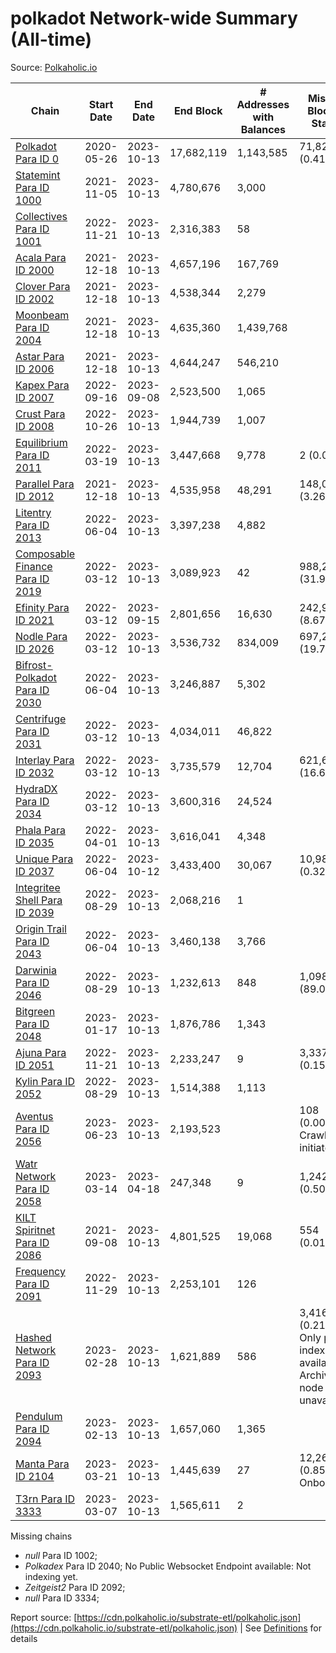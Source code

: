 # polkadot Network-wide Summary (All-time)

Source: [Polkaholic.io](https://polkaholic.io)


| Chain            | Start Date | End Date | End Block | # Addresses with Balances | Missing Blocks / Status |
| ---------------- | ---------- | ---------| --------- | ------------------------- | ----------------------- |
| [Polkadot Para ID 0](/polkadot/0-polkadot) | 2020-05-26 | 2023-10-13 | 17,682,119 |  1,143,585 | 71,827 (0.41%)  |
| [Statemint Para ID 1000](/polkadot/1000-statemint) | 2021-11-05 | 2023-10-13 | 4,780,676 |  3,000 |    |
| [Collectives Para ID 1001](/polkadot/1001-collectives) | 2022-11-21 | 2023-10-13 | 2,316,383 |  58 |    |
| [Acala Para ID 2000](/polkadot/2000-acala) | 2021-12-18 | 2023-10-13 | 4,657,196 |  167,769 |    |
| [Clover Para ID 2002](/polkadot/2002-clover) | 2021-12-18 | 2023-10-13 | 4,538,344 |  2,279 |    |
| [Moonbeam Para ID 2004](/polkadot/2004-moonbeam) | 2021-12-18 | 2023-10-13 | 4,635,360 |  1,439,768 |    |
| [Astar Para ID 2006](/polkadot/2006-astar) | 2021-12-18 | 2023-10-13 | 4,644,247 |  546,210 |    |
| [Kapex Para ID 2007](/polkadot/2007-kapex) | 2022-09-16 | 2023-09-08 | 2,523,500 |  1,065 |    |
| [Crust Para ID 2008](/polkadot/2008-crust) | 2022-10-26 | 2023-10-13 | 1,944,739 |  1,007 |    |
| [Equilibrium Para ID 2011](/polkadot/2011-equilibrium) | 2022-03-19 | 2023-10-13 | 3,447,668 |  9,778 | 2 (0.00%)  |
| [Parallel Para ID 2012](/polkadot/2012-parallel) | 2021-12-18 | 2023-10-13 | 4,535,958 |  48,291 | 148,069 (3.26%)  |
| [Litentry Para ID 2013](/polkadot/2013-litentry) | 2022-06-04 | 2023-10-13 | 3,397,238 |  4,882 |    |
| [Composable Finance Para ID 2019](/polkadot/2019-composable) | 2022-03-12 | 2023-10-13 | 3,089,923 |  42 | 988,228 (31.98%)  |
| [Efinity Para ID 2021](/polkadot/2021-efinity) | 2022-03-12 | 2023-09-15 | 2,801,656 |  16,630 | 242,949 (8.67%)  |
| [Nodle Para ID 2026](/polkadot/2026-nodle) | 2022-03-12 | 2023-10-13 | 3,536,732 |  834,009 | 697,249 (19.71%)  |
| [Bifrost-Polkadot Para ID 2030](/polkadot/2030-bifrost-dot) | 2022-06-04 | 2023-10-13 | 3,246,887 |  5,302 |    |
| [Centrifuge Para ID 2031](/polkadot/2031-centrifuge) | 2022-03-12 | 2023-10-13 | 4,034,011 |  46,822 |    |
| [Interlay Para ID 2032](/polkadot/2032-interlay) | 2022-03-12 | 2023-10-13 | 3,735,579 |  12,704 | 621,626 (16.64%)  |
| [HydraDX Para ID 2034](/polkadot/2034-hydradx) | 2022-03-12 | 2023-10-13 | 3,600,316 |  24,524 |    |
| [Phala Para ID 2035](/polkadot/2035-phala) | 2022-04-01 | 2023-10-13 | 3,616,041 |  4,348 |    |
| [Unique Para ID 2037](/polkadot/2037-unique) | 2022-06-04 | 2023-10-12 | 3,433,400 |  30,067 | 10,989 (0.32%)  |
| [Integritee Shell Para ID 2039](/polkadot/2039-integritee-shell) | 2022-08-29 | 2023-10-13 | 2,068,216 |  1 |    |
| [Origin Trail Para ID 2043](/polkadot/2043-origintrail) | 2022-06-04 | 2023-10-13 | 3,460,138 |  3,766 |    |
| [Darwinia Para ID 2046](/polkadot/2046-darwinia) | 2022-08-29 | 2023-10-13 | 1,232,613 |  848 | 1,098,047 (89.08%)  |
| [Bitgreen Para ID 2048](/polkadot/2048-bitgreen) | 2023-01-17 | 2023-10-13 | 1,876,786 |  1,343 |    |
| [Ajuna Para ID 2051](/polkadot/2051-ajuna) | 2022-11-21 | 2023-10-13 | 2,233,247 |  9 | 3,337 (0.15%)  |
| [Kylin Para ID 2052](/polkadot/2052-kylin) | 2022-08-29 | 2023-10-13 | 1,514,388 |  1,113 |    |
| [Aventus Para ID 2056](/polkadot/2056-aventus) | 2023-06-23 | 2023-10-13 | 2,193,523 |   | 108 (0.00%) Crawling initiated |
| [Watr Network Para ID 2058](/polkadot/2058-watr) | 2023-03-14 | 2023-04-18 | 247,348 |  9 | 1,242 (0.50%)  |
| [KILT Spiritnet Para ID 2086](/polkadot/2086-kilt) | 2021-09-08 | 2023-10-13 | 4,801,525 |  19,068 | 554 (0.01%)  |
| [Frequency Para ID 2091](/polkadot/2091-frequency) | 2022-11-29 | 2023-10-13 | 2,253,101 |  126 |    |
| [Hashed Network Para ID 2093](/polkadot/2093-hashed) | 2023-02-28 | 2023-10-13 | 1,621,889 |  586 | 3,416 (0.21%) Only partial index available: Archive node unavailable |
| [Pendulum Para ID 2094](/polkadot/2094-pendulum) | 2023-02-13 | 2023-10-13 | 1,657,060 |  1,365 |    |
| [Manta Para ID 2104](/polkadot/2104-manta) | 2023-03-21 | 2023-10-13 | 1,445,639 |  27 | 12,262 (0.85%) Onboarding |
| [T3rn Para ID 3333](/polkadot/3333-t3rn) | 2023-03-07 | 2023-10-13 | 1,565,611 |  2 |    |

Missing chains


* *null* Para ID 1002; 
* *Polkadex* Para ID 2040; No Public Websocket Endpoint available: Not indexing yet.
* *Zeitgeist2* Para ID 2092; 
* *null* Para ID 3334; 

Report source: [https://cdn.polkaholic.io/substrate-etl/polkaholic.json](https://cdn.polkaholic.io/substrate-etl/polkaholic.json) | See [Definitions](/DEFINITIONS.md) for details

